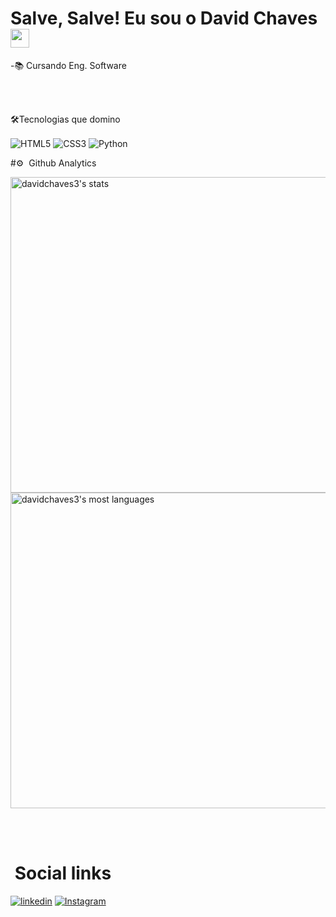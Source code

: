 <h1>Salve, Salve! Eu sou o David Chaves <img 
src= "https://raw.githubusercontent.com/kaueMarques/kaueMarques/master/hi.gif" width="30px"></h1> 

-📚 Cursando Eng. Software


<br><br>

🛠Tecnologias que domino

<img align="center" alt="HTML5" 
src="https://img.shields.io/badge/HTML5-E34F26?style=for-the-badge&logo=html5&logoColor=white">
<img align="center" alt="CSS3"  
src="https://img.shields.io/badge/TypeScript-007ACC?style=for-the-badge&logo=typescript&logoColor=white">
<img align="center" alt="Python" 
src="https://img.shields.io/badge/Python-14354C?style=for-the-badge&logo=python&logoColor=white">

 #⚙ &nbsp;Github Analytics

<p align="left">
<img width="505em" src="https://github-readme-stats.vercel.app/api?username=davidchaves3&theme=blue-green&show_icons=true" alt="davidchaves3's stats"/>

<img width="505em" src="https://github-readme-stats.vercel.app/api/top-langs/?username=davidchaves3&layout=compact&theme=blue-green" alt="davidchaves3's most languages"/>
<p>

<br><br>

# &nbsp;Social links
[![linkedin](https://img.shields.io/badge/LinkedIn-0077B5?style=for-the-badge&logo=linkedin&logoColor=white)](https://www.linkedin.com/in/david-almeida-chaves-2a8474246) [![Instagram](https://img.shields.io/badge/Instagram-E4405F?style=for-the-badge&logo=instagram&logoColor=white)](https://www.instagram.com/davidc.chaves/)

